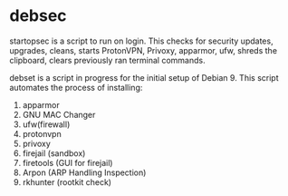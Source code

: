 # debsec
startopsec is a script to run on login. 
This checks for security updates, upgrades, cleans, starts ProtonVPN, Privoxy, apparmor, ufw, shreds the clipboard, clears previously ran terminal commands. 

debset is a script in progress for the initial setup of Debian 9.
This script automates the process of installing:
1. apparmor
2. GNU MAC Changer
3. ufw(firewall)
4. protonvpn
5. privoxy
6. firejail (sandbox)
7. firetools (GUI for firejail)
8. Arpon (ARP Handling Inspection)
9. rkhunter (rootkit check)
